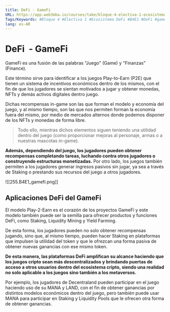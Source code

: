 ```yaml
---
title: DeFi - GameFi
URL: https://app.web3mba.io/courses/take/bloque-4-electiva-1-ecosistema-defi/texts/38897986-08-defi-gamefi
Tags/Keywords: #Bloque 4 #Electiva 1 #Ecosistema DeFi #B4E1 #DeFi #gamefi
lang: es-AR
---
```

# DeFi  - GameFi
GameFi es una fusión de las palabras "Juego" (Game) y "Finanzas" (Finance).

Este término sirve para identificar a los juegos Play-to-Earn (P2E) que tienen un sistema de incentivos económicos dentro de los mismos, con el fin de que los jugadores se sientan motivados a jugar y obtener monedas, NFTs y demás activos digitales dentro juego.

Dichas recompensas in-game son las que forman el modelo y economía del juego, y al mismo tiempo, son las que nos permiten forman la economía fuera del mismo, por medio de mercados alternos donde podemos disponer de los NFTs y monedas de forma libre.

> Todo ello, mientras dichos elementos siguen teniendo una utilidad dentro del juego (como proporcionar mejoras al personaje, armas o a nuestras mascotas in-game).

**Además, dependiendo del juego, los jugadores pueden obtener recompensas completando tareas, luchando contra otros jugadores o construyendo estructuras monetizadas.** Por otro lado, los juegos también permiten a los jugadores generar ingresos pasivos sin jugar, ya sea a través de Staking o prestando sus recursos del juego a otros jugadores.

![[255.B4E1_gamefi.png]]

## Aplicaciones DeFi del GameFi
El modelo Play-2-Earn es el corazón de los proyectos GameFi y este modelo también puede ser la semilla para ofrecer productos y funciones DeFi, como Staking, Liquidity Mining y Yield Farming.

De esta forma, los jugadores pueden no solo obtener recompensas jugando, sino que, al mismo tiempo, pueden hacer Staking en plataformas que impulsen la utilidad del token y que le ofrezcan una forma pasiva de obtener nuevas ganancias con ese mismo token.

**De esta manera, las plataformas DeFi amplifican su alcance haciendo que los juegos cripto sean más descentralizados y brindando puertas de acceso a otros usuarios dentro del ecosistema cripto, siendo una realidad no solo aplicable a los juegos sino también a los metaversos.**

Por ejemplo, los jugadores de Decentraland pueden participar en el juego haciendo uso de su MANA y LAND, con el fin de obtener ganancias por distintos modelos económicos dentro del juego, pero también puede usar MANA para participar en Staking y Liquidity Pools que le ofrecen otra forma de obtener ganancias.